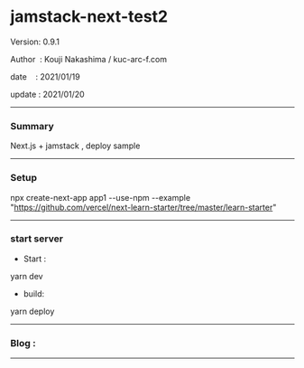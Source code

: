 # jamstack-next-test2

 Version: 0.9.1

 Author  : Kouji Nakashima / kuc-arc-f.com

 date    : 2021/01/19

 update  : 2021/01/20

***
### Summary

Next.js + jamstack , deploy sample

***
### Setup

npx create-next-app app1 --use-npm --example "https://github.com/vercel/next-learn-starter/tree/master/learn-starter"

***
### start server
* Start :

yarn dev

* build:

yarn deploy


***
### Blog :

***

